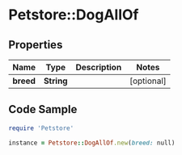 # Petstore::DogAllOf

## Properties

Name | Type | Description | Notes
------------ | ------------- | ------------- | -------------
**breed** | **String** |  | [optional] 

## Code Sample

```ruby
require 'Petstore'

instance = Petstore::DogAllOf.new(breed: null)
```


